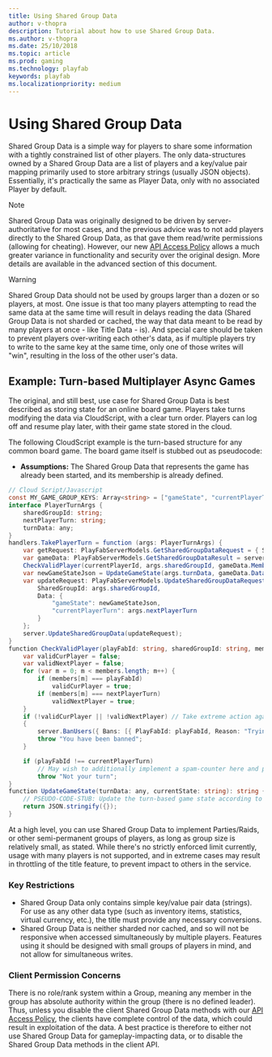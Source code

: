 ```yaml
---
title: Using Shared Group Data
author: v-thopra
description: Tutorial about how to use Shared Group Data.
ms.author: v-thopra
ms.date: 25/10/2018
ms.topic: article
ms.prod: gaming
ms.technology: playfab
keywords: playfab
ms.localizationpriority: medium
---
```


# Using Shared Group Data

Shared Group Data is a simple way for players to share some information with a tightly constrained list of other players. The only data-structures owned by a Shared Group Data are a list of players and a key/value pair mapping primarily used to store arbitrary strings (usually JSON objects). Essentially, it's practically the same as Player Data, only with no associated Player by default.

> [!NOTE]
> Shared Group Data was originally designed to be driven by server-authoritative for most cases, and the previous advice was to not add players directly to the Shared Group Data, as that gave them read/write permissions (allowing for cheating). However, our new [API Access Policy](../../config/gamemanager/api-access-policy.md) allows a much greater variance in functionality and security over the original design. More details are available in the advanced section of this document.

> [!WARNING]
> Shared Group Data should not be used by groups larger than a dozen or so players, at most. One issue is that too many players attempting to read the same data at the same time will result in delays reading the data (Shared Group Data is not sharded or cached, the way that data meant to be read by many players at once - like Title Data - is). And special care should be taken to prevent players over-writing each other's data, as if multiple players try to write to the same key at the same time, only one of those writes will "win", resulting in the loss of the other user's data. 

## Example: Turn-based Multiplayer Async Games

The original, and still best, use case for Shared Group Data is best described as storing state for an online board game. Players take turns modifying the data via CloudScript, with a clear turn order. Players can log off and resume play later, with their game state stored in the cloud.

The following CloudScript example is the turn-based structure for any common board game. The board game itself is stubbed out as pseudocode:

- **Assumptions:**  The Shared Group Data that represents the game has already been started, and its membership is already defined.

```csharp
// Cloud Script/Javascript
const MY_GAME_GROUP_KEYS: Array<string> = ["gameState", "currentPlayerTurn"];
interface PlayerTurnArgs {
    sharedGroupId: string;
    nextPlayerTurn: string;
    turnData: any;
}
handlers.TakePlayerTurn = function (args: PlayerTurnArgs) {
    var getRequest: PlayFabServerModels.GetSharedGroupDataRequest = { SharedGroupId: args.sharedGroupId, GetMembers: true, Keys: MY_GAME_GROUP_KEYS };
    var gameData: PlayFabServerModels.GetSharedGroupDataResult = server.GetSharedGroupData(getRequest);
    CheckValidPlayer(currentPlayerId, args.sharedGroupId, gameData.Members, gameData.Data["currentPlayerTurn"].Value, args.nextPlayerTurn);
    var newGameStateJson = UpdateGameState(args.turnData, gameData.Data["gameState"].Value);
    var updateRequest: PlayFabServerModels.UpdateSharedGroupDataRequest = {
        SharedGroupId: args.sharedGroupId,
        Data: {
            "gameState": newGameStateJson,
            "currentPlayerTurn": args.nextPlayerTurn
        }
    };
    server.UpdateSharedGroupData(updateRequest);
}
function CheckValidPlayer(playFabId: string, sharedGroupId: string, members: Array<string>, currentPlayerTurn: string, nextPlayerTurn: string): void {
    var validCurPlayer = false;
    var validNextPlayer = false;
    for (var m = 0; m < members.length; m++) {
        if (members[m] === playFabId)
            validCurPlayer = true;
        if (members[m] === nextPlayerTurn)
            validNextPlayer = true;
    }
    if (!validCurPlayer || !validNextPlayer) // Take extreme action against a player trying to cheat
    {
        server.BanUsers({ Bans: [{ PlayFabId: playFabId, Reason: "Trying to play a game you don't belong to: " + sharedGroupId }] });
        throw "You have been banned";
    }

    if (playFabId !== currentPlayerTurn)
        // May wish to additionally implement a spam-counter here and potentially take more extreme action for high-spam count
        throw "Not your turn";
}
function UpdateGameState(turnData: any, currentState: string): string {
    // PSEUDO-CODE-STUB: Update the turn-based game state according to the rules of this game
    return JSON.stringify({});
}
```

At a high level, you can use Shared Group Data to implement Parties/Raids, or other semi-permanent groups of players, as long as group size is relatively small, as stated. While there's no strictly enforced limit currently, usage with many players is not supported, and in extreme cases may result in throttling of the title feature, to prevent impact to others in the service.

### Key Restrictions

- Shared Group Data only contains simple key/value pair data (strings). For use as any other data type (such as inventory items, statistics, virtual currency, etc.), the title must provide any necessary conversions.
- Shared Group Data is neither sharded nor cached, and so will not be responsive when accessed simultaneously by multiple players. Features using it should be designed with small groups of players in mind, and not allow for simultaneous writes.

### Client Permission Concerns

There is no role/rank system within a Group, meaning any member in the group has absolute authority within the group (there is no defined leader). Thus, unless you disable the client Shared Group Data methods with our [API Access Policy](../../config/gamemanager/api-access-policy.md), the clients have complete control of the data, which could result in exploitation of the data. A best practice is therefore to either not use Shared Group Data for gameplay-impacting data, or to disable the Shared Group Data methods in the client API.
